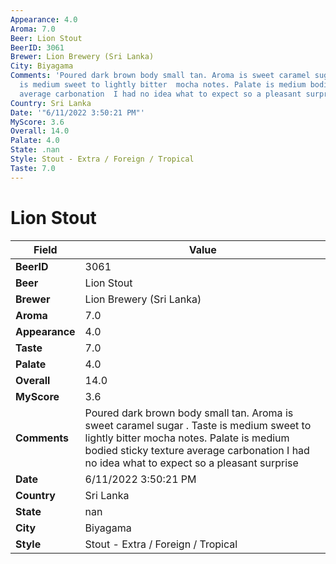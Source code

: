 ```yaml
---
Appearance: 4.0
Aroma: 7.0
Beer: Lion Stout
BeerID: 3061
Brewer: Lion Brewery (Sri Lanka)
City: Biyagama
Comments: 'Poured dark brown body small tan. Aroma is sweet caramel sugar . Taste
  is medium sweet to lightly bitter  mocha notes. Palate is medium bodied sticky texture
  average carbonation  I had no idea what to expect so a pleasant surprise '
Country: Sri Lanka
Date: '"6/11/2022 3:50:21 PM"'
MyScore: 3.6
Overall: 14.0
Palate: 4.0
State: .nan
Style: Stout - Extra / Foreign / Tropical
Taste: 7.0
---
```


# Lion Stout

| Field         | Value |
|---------------|-------|
| **BeerID** | 3061 |
| **Beer** | Lion Stout |
| **Brewer** | Lion Brewery (Sri Lanka) |
| **Aroma** | 7.0 |
| **Appearance** | 4.0 |
| **Taste** | 7.0 |
| **Palate** | 4.0 |
| **Overall** | 14.0 |
| **MyScore** | 3.6 |
| **Comments** | Poured dark brown body small tan. Aroma is sweet caramel sugar . Taste is medium sweet to lightly bitter  mocha notes. Palate is medium bodied sticky texture average carbonation  I had no idea what to expect so a pleasant surprise  |
| **Date** | 6/11/2022 3:50:21 PM |
| **Country** | Sri Lanka |
| **State** | nan |
| **City** | Biyagama |
| **Style** | Stout - Extra / Foreign / Tropical |
